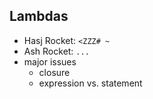 ## Lambdas

* Hasj Rocket: `<ZZZ# ~`
* Ash Rocket: `...`
* major issues
    * closure
    * expression vs. statement
